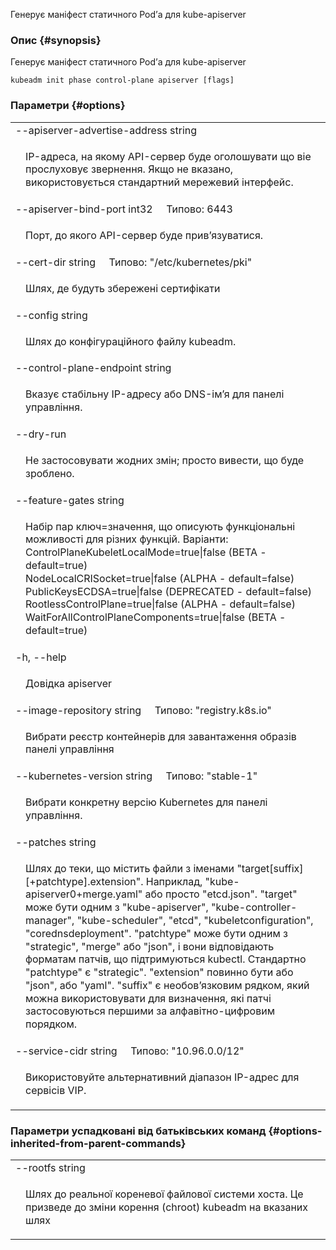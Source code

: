 
Генерує маніфест статичного Podʼа для kube-apiserver

### Опис {#synopsis}

Генерує маніфест статичного Podʼа для kube-apiserver

```shell
kubeadm init phase control-plane apiserver [flags]
```

### Параметри {#options}

<table style="width: 100%; table-layout: fixed;">
    <colgroup>
        <col span="1" style="width: 10px;" />
        <col span="1" />
    </colgroup>
    <tbody>
        <tr>
            <td colspan="2">--apiserver-advertise-address string</td>
        </tr>
        <tr>
            <td></td>
            <td style="line-height: 130%; word-wrap: break-word;"><p>IP-адреса, на якому API-сервер буде оголошувати що віе прослуховує звернення. Якщо не вказано, використовується стандартний мережевий інтерфейс.</p></td>
        </tr>
        <tr>
            <td colspan="2">--apiserver-bind-port int32&nbsp;&nbsp;&nbsp;&nbsp;&nbsp;Типово: 6443</td>
        </tr>
        <tr>
            <td></td>
            <td style="line-height: 130%; word-wrap: break-word;"><p>Порт, до якого API-сервер буде привʼязуватися.</p></td>
        </tr>
        <tr>
            <td colspan="2">--cert-dir string&nbsp;&nbsp;&nbsp;&nbsp;&nbsp;Типово: "/etc/kubernetes/pki"</td>
        </tr>
        <tr>
            <td></td>
            <td style="line-height: 130%; word-wrap: break-word;"><p>Шлях, де будуть збережені сертифікати</p></td>
        </tr>
        <tr>
            <td colspan="2">--config string</td>
        </tr>
        <tr>
            <td></td>
            <td style="line-height: 130%; word-wrap: break-word;"><p>Шлях до конфігураційного файлу kubeadm.</p></td>
        </tr>
        <tr>
            <td colspan="2">--control-plane-endpoint string</td>
        </tr>
        <tr>
            <td></td>
            <td style="line-height: 130%; word-wrap: break-word;"><p>Вказує стабільну IP-адресу або DNS-імʼя для панелі управління.</p></td>
        </tr>
        <tr>
            <td colspan="2">--dry-run</td>
        </tr>
        <tr>
            <td></td>
            <td style="line-height: 130%; word-wrap: break-word;"><p>Не застосовувати жодних змін; просто вивести, що буде зроблено.</p></td>
        </tr>
        <tr>
            <td colspan="2">--feature-gates string</td>
        </tr>
        <tr>
            <td></td>
            <td style="line-height: 130%; word-wrap: break-word;"><p>Набір пар ключ=значення, що описують функціональні можливості для різних функцій. Варіанти:<br/>
            ControlPlaneKubeletLocalMode=true|false (BETA - default=true)<br/
            >NodeLocalCRISocket=true|false (ALPHA - default=false)<br/
            >PublicKeysECDSA=true|false (DEPRECATED - default=false)<br/
            >RootlessControlPlane=true|false (ALPHA - default=false)<br/
            >WaitForAllControlPlaneComponents=true|false (BETA - default=true)</p></td>
        </tr>
        <tr>
            <td colspan="2">-h, --help</td>
        </tr>
        <tr>
            <td></td>
            <td style="line-height: 130%; word-wrap: break-word;"><p>Довідка apiserver</p></td>
        </tr>
        <tr>
            <td colspan="2">--image-repository string&nbsp;&nbsp;&nbsp;&nbsp;&nbsp;Типово: "registry.k8s.io"</td>
        </tr>
        <tr>
            <td></td>
            <td style="line-height: 130%; word-wrap: break-word;"><p>Вибрати реєстр контейнерів для завантаження образів панелі управління</p></td>
        </tr>
        <tr>
            <td colspan="2">--kubernetes-version string&nbsp;&nbsp;&nbsp;&nbsp;&nbsp;Типово: "stable-1"</td>
        </tr>
        <tr>
            <td></td>
            <td style="line-height: 130%; word-wrap: break-word;"><p>Вибрати конкретну версію Kubernetes для панелі управління.</p></td>
        </tr>
        <tr>
            <td colspan="2">--patches string</td>
        </tr>
        <tr>
            <td></td>
            <td style="line-height: 130%; word-wrap: break-word;"><p>Шлях до теки, що містить файли з іменами &quot;target[suffix][+patchtype].extension&quot;. Наприклад, &quot;kube-apiserver0+merge.yaml&quot; або просто &quot;etcd.json&quot;. &quot;target&quot; може бути одним з &quot;kube-apiserver&quot;, &quot;kube-controller-manager&quot;, &quot;kube-scheduler&quot;, &quot;etcd&quot;, &quot;kubeletconfiguration&quot;, &quot;corednsdeployment&quot;. &quot;patchtype&quot; може бути одним з &quot;strategic&quot;, &quot;merge&quot; або &quot;json&quot;, і вони відповідають форматам патчів, що підтримуються kubectl. Стандартно &quot;patchtype&quot; є &quot;strategic&quot;. &quot;extension&quot; повинно бути або &quot;json&quot;, або &quot;yaml&quot;. &quot;suffix&quot; є необовʼязковим рядком, який можна використовувати для визначення, які патчі застосовуються першими за алфавітно-цифровим порядком.</p></td>
        </tr>
        <tr>
            <td colspan="2">--service-cidr string&nbsp;&nbsp;&nbsp;&nbsp;&nbsp;Типово: "10.96.0.0/12"</td>
        </tr>
        <tr>
            <td></td>
            <td style="line-height: 130%; word-wrap: break-word;"><p>Використовуйте альтернативний діапазон IP-адрес для сервісів VIP.</p></td>
        </tr>
    </tbody>
</table>

### Параметри успадковані від батьківських команд {#options-inherited-from-parent-commands}

<table style="width: 100%; table-layout: fixed;">
    <colgroup>
        <col span="1" style="width: 10px;" />
        <col span="1" />
    </colgroup>
    <tbody>
        <tr>
            <td colspan="2">--rootfs string</td>
        </tr>
        <tr>
            <td></td>
            <td style="line-height: 130%; word-wrap: break-word;"><p>Шлях до реальної кореневої файлової системи хоста. Це призведе до зміни корення (chroot) kubeadm на вказаних шлях</p></td>
        </tr>
    </tbody>
</table>
